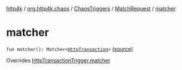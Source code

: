 [http4k](../../../index.md) / [org.http4k.chaos](../../index.md) / [ChaosTriggers](../index.md) / [MatchRequest](index.md) / [matcher](./matcher.md)

# matcher

`fun matcher(): Matcher<`[`HttpTransaction`](../../../org.http4k.core/-http-transaction/index.md)`>` [(source)](https://github.com/http4k/http4k/blob/master/http4k-testing-chaos/src/main/kotlin/org/http4k/chaos/ChaosTriggers.kt#L69)

Overrides [HttpTransactionTrigger.matcher](../-http-transaction-trigger/matcher.md)

